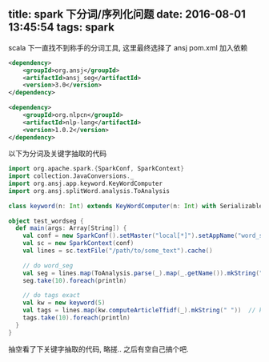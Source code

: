 title: spark 下分词/序列化问题
date: 2016-08-01 13:45:54
tags: spark
---
scala 下一直找不到称手的分词工具, 这里最终选择了 ansj
pom.xml 加入依赖

```xml pom.xml
<dependency>
    <groupId>org.ansj</groupId>
    <artifactId>ansj_seg</artifactId>
    <version>3.0</version>
</dependency>
 
<dependency>
    <groupId>org.nlpcn</groupId>
    <artifactId>nlp-lang</artifactId>
    <version>1.0.2</version>
</dependency>
```

以下为分词及关键字抽取的代码
```scala test_wordseg.scala
import org.apache.spark.{SparkConf, SparkContext}
import collection.JavaConversions._
import org.ansj.app.keyword.KeyWordComputer
import org.ansj.splitWord.analysis.ToAnalysis
 
class keyword(n: Int) extends KeyWordComputer(n: Int) with Serializable { }
 
object test_wordseg {
  def main(args: Array[String]) {
    val conf = new SparkConf().setMaster("local[*]").setAppName("word_seg")
    val sc = new SparkContext(conf)
    val lines = sc.textFile("/path/to/some_text").cache()
    
    // do word_seg
    val seg = lines.map(ToAnalysis.parse(_).map(_.getName()).mkString(" "))
    seg.take(10).foreach(println)
 
    // do tags exact
    val kw = new keyword(5)
    val tags = lines.map(kw.computeArticleTfidf(_).mkString(" "))  // key word
    tags.take(10).foreach(println)
  }
}
```
抽空看了下关键字抽取的代码, 略搓.. 之后有空自己搞个吧.